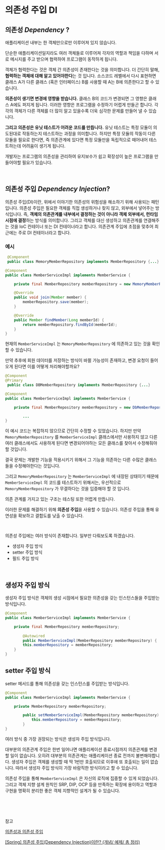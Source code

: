 # 의존성 주입 DI


## **의존성** *Dependency* ?

애플리케이션 내부는 한 객체만으로만 이루어져 있지 않습니다.

단순한 애플리케이션일지라도 여러 객체들로 이루어져 각자의 역할과 책임을 다하며 서로 메시지를 주고 받으며 협력하여 프로그램이 동작하게 됩니다.

객체가 협력한다는 것은 객체 간 의존성이 존재한다는 것을 의미합니다. 더 간단히 말해, **협력하는 객체에 대해 알고 있어야한다**는 것 입니다. 소스코드 레벨에서 다시 표현하면 클래스 A가 다른 클래스 (혹은 인터페이스) B를 사용할 때 A는 B에 의존한다고 할 수 있습니다.

**의존성이 생기면 변경에 영향을 받습니다.** 클래스 B의 코드가 변경되면 그 영향은 클래스 A에도 퍼지게 됩니다. 
이러한 영향은 프로그램을 수정하기 어렵게 만들곤 합니다. 각각의 객체가 다른 객체를 더 많이 알고 있을수록 더욱 심각한 문제를 만들어 낼 수 있습니다. 

**그리고 의존성은 유닛 테스트가 어려운 코드를 만듭니다.** 유닛 테스트는 특정 모듈이 의도된대로 작동하는지 테스트하는 과정을 의미합니다. 하지만 특정 모듈의 작동이 다른 모듈을 필요로 한다면, 즉 의존관계에 있다면 특정 모듈만을 독립적으로 떼어내어 테스트하는데 어려움이 생기게 됩니다.

개발자는 프로그램의 의존성을 관리하여 유지보수가 쉽고 확장성이 높은 프로그램을 만들어야할 필요가 있습니다.

<br>

## **의존성 주입** *Dependency Injection*?

의존성 주입(DI)이란, 위에서 이야기한 의존성의 위험성을 해소하기 위해 사용되는 패턴입니다. 의존성 주입은 필요한 객체를 직접 생성하거나 찾지 않고, 외부에서 넣어주는 방식입니다. 즉, **객체의 의존관계를 내부에서 결정하는 것이 아니라 객체 외부에서, 런타임 시점에 결정**하는 방식를 의미합니다. 그리고 객체를 대신 생성하고 의존관계를 연결해주는 것을  IoC 컨테이너 또는 DI 컨테이너라고 합니다. 의존관계 주입에 초점을 맞추어 최근에는 주로 DI 컨테이너라고 합니다.

### 예시

```java
 @Component
 public class MemoryMemberRepository implements MemberRepository {...}
```

```java
@Component
public class MemberServiceImpl implements MemberService {

    private final MemberRepository memberRepository = new MemoryMemberRepository();

    @Override
    public void join(Member member) {
        memberRepository.save(member);
    }

    @Override
    public Member findMember(Long memberId) {
        return memberRepository.findById(memberId);
    }
}
```

현재의 `MemberServiceImpl` 는 `MemoryMemberRepository` 에 의존하고 있는 것을 확인할 수 있습니다.

만약 추후에 회원 데이터를 저장하는 방식이 바뀔 가능성이 존재하고, 변경 요청이 들어오게 된다면 이를 어떻게 처리해야할까요?

```java
@Component
@Primary
 public class DBMemberRepository implements MemberRepository {...}
```

```java
@Component
public class MemberServiceImpl implements MemberService {

    private final MemberRepository memberRepository = new DbMemberRepository();

		...
}
```

 이 예시 코드는 복잡하지 않으므로 간단히 수정할 수 있었습니다. 하지만 만약 `MemoryMemberRepository`  를 `MemberServiceImpl` 클래스에서만 사용하지 않고 다른 여러 클래스에서도 사용하게 된다면 변경되어야하는 모든 클래스를 찾아서 수정해줘야 할 것입니다.   

결국 문제는 개발한 기능을 적용시키기 위해서 그 기능을 의존하는 다른 수많은 클래스들을 수정해야한다는 것입니다. 

그리고 `MemoryMemberRepository` 는 `MemberServiceImpl` 에 내장된 상태이기 때문에 `MemberServiceImpl` 의 코드를 테스트하기 위해서는, 우선적으로 `MemoryMemberRepository` 가 무결하다는 것을 입증해야 할 것 입니다. 

의존 관계를 가지고 있는 구조는 테스팅 또한 어렵게 만듭니다. 

이러한 문제를 해결하기 위해 **의존성 주입**을 사용할 수 있습니다. 의존성 주입을 통해 유연성을 확보하고 결합도를 낮출 수 있습니다. 

<br>

의존성 주입에는 여러 방식이 존재합니다. 일부만 다뤄보도록 하겠습니다.

- 생성자 주입 방식
- setter 주입 방식
- 필드 주입 방식

<br>

## 생성자 주입 방식

생성자 주입 방식은 객체의 생성 시점에서 필요한 의존성을 갖는 인스턴스들을 주입받는 방식입니다.

```java
@Component
public class MemberServiceImpl implements MemberService {

    private final MemberRepository memberRepository;
		
		@Autowired
		public MemberServiceImpl(MemberRepository memberRepository) {
        this.memberRepository = memberRepository;
    }
}
```

## setter 주입 방식

setter 메서드를 통해 의존성을 갖는 인스턴스를 주입받는 방식입니다.

```java
@Component
public class MemberServiceImpl implements MemberService {

    private MemberRepository memberRepository;

		public setMemberServiceImpl(MemberRepository memberRepository) {
			this.memberRepository = memberRepository;
		}
}
```

여러 방식 중 가장 권장되는 방식은 생성자 주입 방식입니다. 

대부분의 의존관계 주입은 한번 일어나면 애플리케이션 종료시점까지 의존관계를 변경할 일이 없습니다. 오히려 대부분의 의존관계는 애플리케이션 종료 전까지 불변해야합니다. 생성자 주입은 객체를 생성할 때 딱 1번만 호출되므로 이후에 또 호출되는 일이 없습니다. 따라서 생성자 주입 방식이 가장 바람직한 방식이라고 할 수 있습니다.

의존성 주입을 통해 `MemberServiceImpl` 은 자신의 로직에 집중할 수 있게 되었습니다. 
그리고 객체 지향 설계 원칙인 SRP, DIP, OCP 등을 만족하는 확장에 용이하고 역할과 구현을 명확히 분리한 좋은 객체 지향적인 설계가 될 수 있습니다.

<br>
<br>
<br>

참고

[의존성과 의존성 주입](https://hudi.blog/dependency-injection/)

[[Spring] 의존성 주입(Dependency Injection)이란? (개념/ 예제/ 총 정리)](https://jeongkyun-it.tistory.com/172)